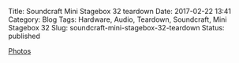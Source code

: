 Title: Soundcraft Mini Stagebox 32 teardown
Date: 2017-02-22 13:41
Category: Blog
Tags: Hardware, Audio, Teardown, Soundcraft, Mini Stagebox 32
Slug: soundcraft-mini-stagebox-32-teardown
Status: published

[Photos](https://goo.gl/photos/RSBvgF3QeyKjba1c9)
